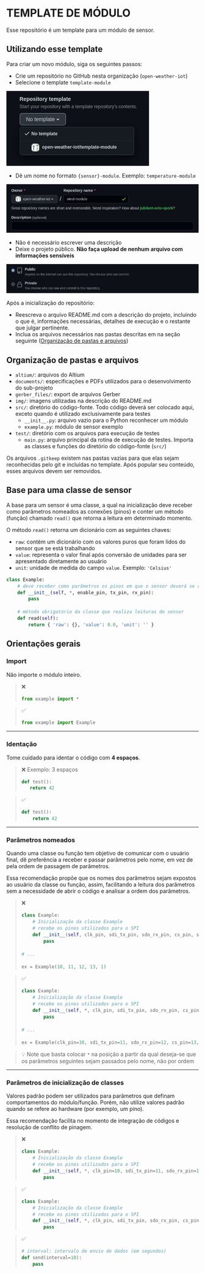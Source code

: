 # TEMPLATE DE MÓDULO
Esse repositório é um template para um módulo de sensor.

## Utilizando esse template
Para criar um novo módulo, siga os seguintes passos:
- Crie um repositório no GitHub nesta organização (`open-weather-iot`)
- Selecione o template `template-module`
<img src="img/template-picker.png">

- Dê um nome no formato `{sensor}-module`. Exemplo: `temperature-module`
<img src="img/repo-name.png">

- Não é necessário escrever uma descrição
- Deixe o projeto público. **Não faça upload de nenhum arquivo com informações sensíveis**
<img src="img/visibility.png">

Após a inicialização do repositório:
- Reescreva o arquivo README.md com a descrição do projeto, incluindo o que é, informações necessárias, detalhes de execução e o restante que julgar pertinente.
- Inclua os arquivos necessários nas pastas descritas em na seção seguinte ([Organização de pastas e arquivos](#organizacao))

## Organização de pastas e arquivos <a id="organizacao"></a>
- `altium/`: arquivos do Altium
- `documents/`: especificações e PDFs utilizados para o desenvolvimento do sub-projeto
- `gerber_files/`: export de arquivos Gerber
- `img/`: imagens utilizadas na descrição do README.md
- `src/`: diretório do código-fonte. Todo código deverá ser colocado aqui, exceto quando é utilizado exclusivamente para testes
  - `__init__.py`: arquivo vazio para o Python reconhecer um módulo
  - `example.py`: módulo de sensor exemplo
- `test/`: diretório com os arquivos para execução de testes
  - `main.py`: arquivo principal da rotina de execução de testes. Importa as classes e funções do diretório do código-fonte (`src/`)

Os arquivos `.gitkeep` existem nas pastas vazias para que elas sejam reconhecidas pelo git e incluídas no template. Após popular seu conteúdo, esses arquivos devem ser removidos.

## Base para uma classe de sensor
A base para um sensor é uma classe, a qual na inicialização deve receber como parâmetros nomeados as conexões (pinos) e conter um método (função) chamado `read()` que retorna a leitura em determinado momento.

O método `read()` retorna um dicionário com as seguintes chaves:
- `raw`: contém um dicionário com os valores puros que foram lidos do sensor que se está trabalhando
- `value`: representa o valor final após conversão de unidades para ser apresentado diretamente ao usuário
- `unit`: unidade de medida do campo `value`. Exemplo: `'Celsius'`

```py
class Example:
    # deve receber como parâmetros os pinos em que o sensor deverá se conectar
    def __init__(self, *, enable_pin, tx_pin, rx_pin):
        pass

    # método obrigatório da classe que realiza leituras do sensor
    def read(self):
        return { 'raw': {}, 'value': 0.0, 'unit': '' }
````

## Orientações gerais
### Import
Não importe o módulo inteiro.
> ❌ 
> ```py
> from example import *
> ````

> ✅ 
> ```py
> from example import Example
> ````

---

### Identação
Tome cuidado para identar o código com **4 espaços**.
> ❌ Exemplo: 3 espaços
> ```py
> def test():
>    return 42
> ```

> ✅
> ```py
> def test():
>     return 42
> ```

---

### Parâmetros nomeados
Quando uma classe ou função tem objetivo de comunicar com o usuário final, dê preferência a receber e passar parâmetros pelo nome, em vez de pela ordem de passagem de parâmetros.

Essa recomendação propõe que os nomes dos parâmetros sejam expostos ao usuário da classe ou função, assim, facilitando a leitura dos parâmetros sem a necessidade de abrir o código e analisar a ordem dos parâmetros.

> ❌
> ```py
> class Example:
>     # Inicialização da classe Example
>     # recebe os pinos utilizados para o SPI
>     def __init__(self, clk_pin, sdi_tx_pin, sdo_rx_pin, cs_pin, spi_id):
>         pass
>
> # ...
> 
> ex = Example(10, 11, 12, 13, 1)
> ```

> ✅
> ```py
> class Example:
>     # Inicialização da classe Example
>     # recebe os pinos utilizados para o SPI
>     def __init__(self, *, clk_pin, sdi_tx_pin, sdo_rx_pin, cs_pin, spi_id):
>         pass
>
> # ...
> 
> ex = Example(clk_pin=10, sdi_tx_pin=11, sdo_rx_pin=12, cs_pin=13, spi_id=1)
> ```

> 💡 Note que basta colocar `*` na posição a partir da qual deseja-se que os parâmetros seguintes sejam passados pelo nome, não por ordem

---

### Parâmetros de inicialização de classes
Valores padrão podem ser utilizados para parâmetros que definam comportamentos do módulo/função. Porém, não utilize valores padrão quando se refere ao hardware (por exemplo, um pino).

Essa recomendação facilita no momento de integração de códigos e resolução de conflito de pinagem.

> ❌
> ```py
> class Example:
>     # Inicialização da classe Example
>     # recebe os pinos utilizados para o SPI
>     def __init__(self, *, clk_pin=10, sdi_tx_pin=11, sdo_rx_pin=12, cs_pin=13, spi_id=1):
>         pass
> ```

> ✅
> ```py
> class Example:
>     # Inicialização da classe Example
>     # recebe os pinos utilizados para o SPI
>     def __init__(self, *, clk_pin, sdi_tx_pin, sdo_rx_pin, cs_pin, spi_id):
>         pass
> ```

> ✅
> ```py
> # interval: intervalo de envio de dados (em segundos)
> def send(interval=10):
>     pass
> ```
